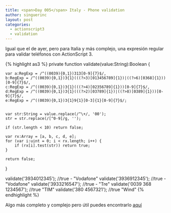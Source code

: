 ```yaml
---
title: <span>Day 005</span> Italy - Phone validation
author: singuerinc
layout: post
categories:
  - actionscript3
  - validation
---
```

Igual que el de ayer, pero para Italia y m&aacute;s complejo, una expresi&oacute;n regular para validar tel&eacute;fonos con ActionScript 3.

{% highlight as3 %}
private function validate(value:String):Boolean {

	var a:RegExp = /^((0039){0,1})313[0-9]{7}$/,
	b:RegExp = /^((0039){0,1})3{1}(((?>3)[013456789]{1})|((?>6)[0368]{1}))[0-9]{7}$/,
	c:RegExp = /^((0039){0,1})3{1}(((?>4)[02356789]{1}))[0-9]{7}$/,
	d:RegExp = /^((0039){0,1})3{1}(((?>2)[03789]{1})|((?>8)[0389]{1}))[0-9]{7}$/,
	e:RegExp = /^((0039){0,1})3{1}9{1}[0-3]{1}[0-9]{7}$/;


	var str:String = value.replace(/^\+/, '00');
	str = str.replace(/[^0-9]/g, '');

	if (str.length < 10) return false;

	var rx:Array = [a, b, c, d, e];
	for (var i:uint = 0; i < rx.length; i++) {
		if (rx[i].test(str)) return true;
	}

	return false;
}

validate('3934012345'); 		//true - "Vodafone"
validate('3936912345'); 		//true - "Vodafone"
validate('3933216547'); 		//true - "Tre"
validate('0039 368 1234567'); 	//true "TIM"
validate('380 4567321'); 		//true "Wind"
{% endhighlight %}

Algo más completo y complejo pero útil puedes encontrarlo <a href="https://github.com/singuerinc/singuerinc-blog/blob/master/src/net/singuerinc/labs/utils/validators/ItalyPhoneValidator.as" target="_blank">aqu&iacute;</a>